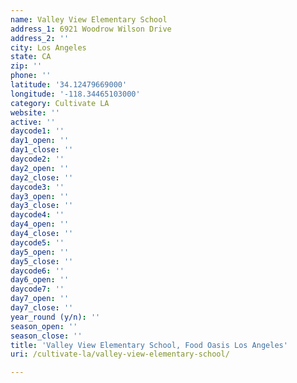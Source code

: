 ```yaml
---
name: Valley View Elementary School
address_1: 6921 Woodrow Wilson Drive
address_2: ''
city: Los Angeles
state: CA
zip: ''
phone: ''
latitude: '34.12479669000'
longitude: '-118.34465103000'
category: Cultivate LA
website: ''
active: ''
daycode1: ''
day1_open: ''
day1_close: ''
daycode2: ''
day2_open: ''
day2_close: ''
daycode3: ''
day3_open: ''
day3_close: ''
daycode4: ''
day4_open: ''
day4_close: ''
daycode5: ''
day5_open: ''
day5_close: ''
daycode6: ''
day6_open: ''
daycode7: ''
day7_open: ''
day7_close: ''
year_round (y/n): ''
season_open: ''
season_close: ''
title: 'Valley View Elementary School, Food Oasis Los Angeles'
uri: /cultivate-la/valley-view-elementary-school/

---
```


